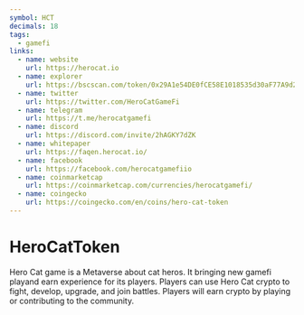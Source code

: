 ```yaml
---
symbol: HCT
decimals: 18
tags:
  - gamefi
links:
  - name: website
    url: https://herocat.io
  - name: explorer
    url: https://bscscan.com/token/0x29A1e54DE0fCE58E1018535d30aF77A9d2D940c4
  - name: twitter
    url: https://twitter.com/HeroCatGameFi
  - name: telegram
    url: https://t.me/herocatgamefi
  - name: discord
    url: https://discord.com/invite/2hAGKY7dZK
  - name: whitepaper
    url: https://faqen.herocat.io/
  - name: facebook
    url: https://facebook.com/herocatgamefiio
  - name: coinmarketcap
    url: https://coinmarketcap.com/currencies/herocatgamefi/
  - name: coingecko
    url: https://coingecko.com/en/coins/hero-cat-token
---
```


# HeroCatToken

Hero Cat game is a Metaverse about cat heros. It bringing new gamefi playand earn experience for its players. Players can use Hero Cat crypto to fight, develop, upgrade, and join battles. Players will earn crypto by playing or contributing to the community.
